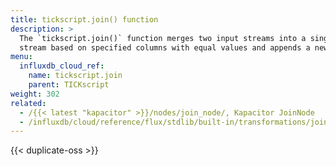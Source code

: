 ```yaml
---
title: tickscript.join() function
description: >
  The `tickscript.join()` function merges two input streams into a single output
  stream based on specified columns with equal values and appends a new measurement name.
menu:
  influxdb_cloud_ref:
    name: tickscript.join
    parent: TICKscript
weight: 302
related:
  - /{{< latest "kapacitor" >}}/nodes/join_node/, Kapacitor JoinNode
  - /influxdb/cloud/reference/flux/stdlib/built-in/transformations/join/
---
```


{{< duplicate-oss >}}
